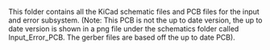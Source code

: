 This folder contains all the KiCad schematic files and PCB files for the input and error subsystem. (Note: This PCB is not the up to date version, the up to date version is shown in a png file under the schematics folder called Input_Error_PCB. The gerber files are based off the up to date PCB).
